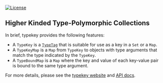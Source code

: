 [![License](http://img.shields.io/:license-Apache%202-brightgreen.svg)](http://www.apache.org/licenses/LICENSE-2.0.txt)

## Higher Kinded Type-Polymorphic Collections

In brief, typekey provides the following features:

- A `TypeKey` is a
  [`TypeTag`](http://docs.scala-lang.org/overviews/reflection/typetags-manifests.html) that is
  suitable for use as a key in a `Set` or a `Map`.
- A `TypeKeyMap` is a `Map` from `TypeKey` to objects with type arguments that match the type
  indicated by the `TypeKey`.
- A `TypeBoundMap` is a `Map` where the key and value of each key-value pair is bound to the same
  type argument.

For more details, please see the [typekey website](https://longevityframework.github.io/typekey/)
and [API docs](https://longevityframework.github.io/typekey/api/typekey).
